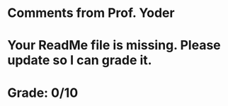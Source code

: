 # Comments from Prof. Yoder
# Your ReadMe file is missing.  Please update so I can grade it.
# Grade:  0/10